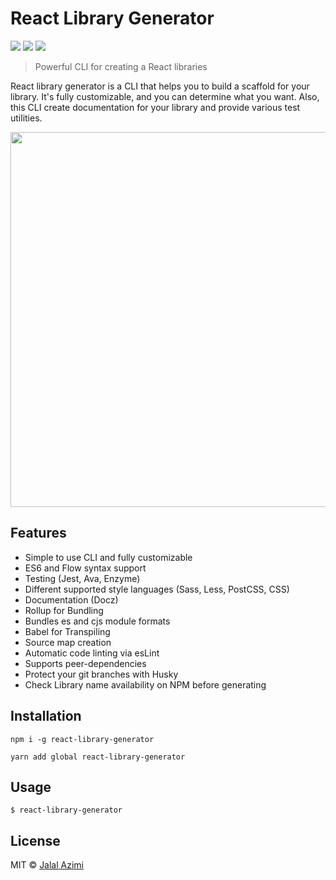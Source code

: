 # React Library Generator
[![](https://img.shields.io/npm/l/react-library-generator.svg)](https://github.com/jalalazimi/react-library-generator) [![](https://img.shields.io/node/v/react-library-generator.svg)](https://github.com/jalalazimi/react-library-generator) [![](https://img.shields.io/npm/v/react-library-generator.svg)](https://github.com/jalalazimi/react-library-generator)
> Powerful CLI for creating a React libraries

React library generator is a CLI that helps you to build a scaffold for your library. It's fully customizable, and you can determine what you want. Also, this CLI create documentation for your library and provide various test utilities.

<p align="center">
  <img width="600" src="https://unpkg.com/react-library-generator@0.1.3/assets/demo.svg">
</p>

## Features
- Simple to use CLI and fully customizable
- ES6 and Flow syntax support
- Testing (Jest, Ava, Enzyme)
- Different supported style languages (Sass, Less, PostCSS, CSS)
- Documentation (Docz)
- Rollup for Bundling
- Bundles es and cjs module formats
- Babel for Transpiling
- Source map creation
- Automatic code linting via esLint
- Supports peer-dependencies
- Protect your git branches with Husky
- Check Library name availability on NPM before generating

## Installation

```
npm i -g react-library-generator
```
```
yarn add global react-library-generator
```

## Usage

```
$ react-library-generator
```

## License
MIT © [Jalal Azimi](https://twitter.com/jalalazimi)

